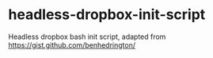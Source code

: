 # headless-dropbox-init-script
Headless dropbox bash init script, adapted from https://gist.github.com/benhedrington/
